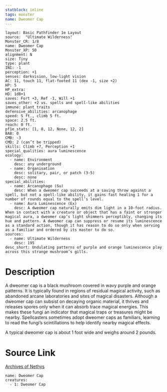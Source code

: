 ```yaml
---
statblock: inline
tags: monster
name: Dweomer Cap
---
```

```statblock
layout: Basic Pathfinder 1e Layout
source:  "Ultimate Wilderness"
Monster_CR: 1/8
name: Dweomer Cap
Monster_XP: 50
alignment: N
size: Tiny
type: plant
INI: -1
perception: +1
senses: darkvision, low-light vision
AC: 11, touch 11, flat-footed 11 (dex -1, size +2)
HP: 5
HP_extra: 
HD: 1d8+1
saves: Fort +3, Ref -1, Will +1
saves_other: +2 vs. spells and spell-like abilities
immune: plant traits
defensive_abilities: arcanophage
speed: 5 ft., climb 5 ft.
space: 2.5 ft.
reach: 0 ft.
pf1e_stats: [1, 8, 12, None, 12, 2]
BAB: 0
CMB: -3
CMD: 2 (can’t be tripped)
skills: Climb +7, Perception +1
special_qualities: aura luminescence
ecology:
  - name: Environment
    desc: any underground
  - name: Organisation
    desc: solitary, pair, or patch (3-5)
    desc: none
special_abilities:
  - name: Arcanophage (Su)
    desc: When a dweomer cap succeeds at a saving throw against a spell, but not a spell-like ability, it gains fast healing 1 for a number of rounds equal to the spell’s level.
  - name: Aura Luminescence (Ex)
    desc: A dweomer cap naturally emits dim light in a 10-foot radius. When in contact with a creature or object that has a faint or stronger magical aura, a dweomer cap’s light shimmers perceptibly, changing its hue and pattern. A dweomer cap can suppress or resume its luminescence as a standard action, though it has reason to do so only when serving as a familiar and ordered by its master to do so.
sources:
  - name: Ultimate Wilderness
    desc: 195
desc_short: Undulating patterns of purple and orange luminescence play across this strange mushroom’s gills.
```
# Description
A dweomer cap is a black mushroom covered in wavy purple and orange patterns. It is typically found in regions of residual magical activity, such as abandoned arcane laboratories and sites of magical disasters. Although a dweomer cap can subsist on decaying organic material, it thrives and releases spores only when it can absorb trace magical energies. This makes these fungi an indicator that magical traps or treasures might be nearby. Spellcasters sometimes adopt dweomer caps as familiars, learning to read the fungi’s scintillations to help identify nearby magical effects.

 A typical dweomer cap is about 1 foot wide and weighs around 2 pounds.
# Source Link
[Archives of Nethys](https://aonprd.com/MonsterDisplay.aspx?ItemName=Dweomer%20Cap)
```encounter-table
name: Dweomer Cap
creatures:
  - 1: Dweomer Cap
```
